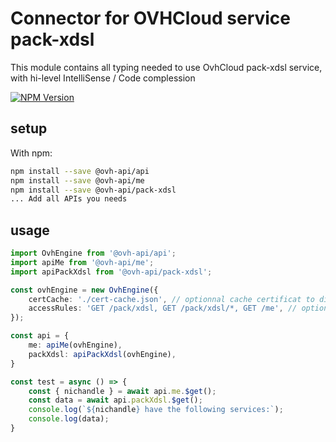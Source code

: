 # Connector for OVHCloud service pack-xdsl

This module contains all typing needed to use OvhCloud pack-xdsl service, with hi-level IntelliSense / Code complession

[![NPM Version](https://img.shields.io/npm/v/@ovh-api/pack-xdsl.svg?style=flat)](https://www.npmjs.org/package/@ovh-api/pack-xdsl)

## setup

With npm:
````bash
npm install --save @ovh-api/api
npm install --save @ovh-api/me
npm install --save @ovh-api/pack-xdsl
... Add all APIs you needs
````

## usage

````typescript
import OvhEngine from '@ovh-api/api';
import apiMe from '@ovh-api/me';
import apiPackXdsl from '@ovh-api/pack-xdsl';

const ovhEngine = new OvhEngine({ 
    certCache: './cert-cache.json', // optionnal cache certificat to disk
    accessRules: 'GET /pack/xdsl, GET /pack/xdsl/*, GET /me', // optionnal limit the requested privileges.
});

const api = {
    me: apiMe(ovhEngine),
    packXdsl: apiPackXdsl(ovhEngine),
}

const test = async () => {
    const { nichandle } = await api.me.$get();
    const data = await api.packXdsl.$get();
    console.log(`${nichandle} have the following services:`);
    console.log(data);
}

````